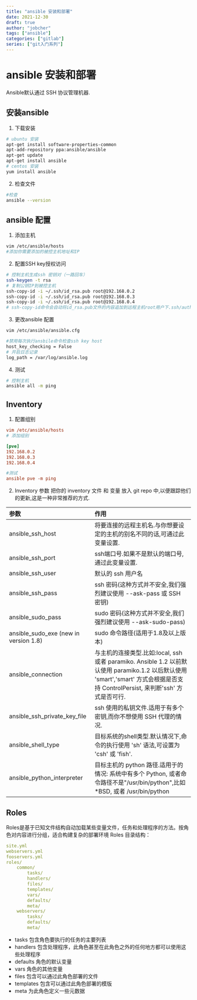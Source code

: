 ```yaml
---
title: "ansible 安装和部署"
date: 2021-12-30
draft: true
author: "jobcher"
tags: ["ansible"]
categories: ["gitlab"]
series: ["git入门系列"]
---
```

# ansible 安装和部署
Ansible默认通过 SSH 协议管理机器.
## 安装ansible
1. 下载安装
```sh
# ubuntu 安装
apt-get install software-properties-common
apt-add-repository ppa:ansible/ansible
apt-get update
apt-get install ansible
# centos 安装
yum install ansible
```

2. 检查文件
```sh
#检查
ansible --version
```
## ansible 配置
1. 添加主机
```sh 
vim /etc/ansible/hosts
#添加你需要添加的被控主机地址和IP
```
2. 配置SSH key授权访问
```sh
# 控制主机生成ssh 密钥对（一路回车）
ssh-keygen -t rsa
# 复制公钥IP到被控主机
ssh-copy-id -i ~/.ssh/id_rsa.pub root@192.168.0.2
ssh-copy-id -i ~/.ssh/id_rsa.pub root@192.168.0.3
ssh-copy-id -i ~/.ssh/id_rsa.pub root@192.168.0.4
# ssh-copy-id命令会自动将id_rsa.pub文件的内容追加到远程主机root用户下.ssh/authorized_keys文件中。
```
3. 更改ansible 配置
```sh
vim /etc/ansible/ansible.cfg

#禁用每次执行ansbile命令检查ssh key host
host_key_checking = False
# 开启日志记录
log_path = /var/log/ansible.log
```
4. 测试
```sh
# 控制主机
ansible all -m ping
```

## Inventory 
1. 配置组别
```ini
vim /etc/ansible/hosts
# 添加组别

[pve]
192.168.0.2
192.168.0.3
192.168.0.4

#测试
ansible pve -m ping
```
2. Inventory 参数
 把你的 inventory 文件 和 变量 放入 git repo 中,以便跟踪他们的更新,这是一种非常推荐的方式.  
  

|参数|作用|
|:----|:----|
|ansible_ssh_host|将要连接的远程主机名.与你想要设定的主机的别名不同的话,可通过此变量设置.|
|ansible_ssh_port|ssh端口号.如果不是默认的端口号,通过此变量设置.|
|ansible_ssh_user|默认的 ssh 用户名|
|ansible_ssh_pass|ssh 密码(这种方式并不安全,我们强烈建议使用 --ask-pass 或 SSH 密钥)|
|ansible_sudo_pass|sudo 密码(这种方式并不安全,我们强烈建议使用 --ask-sudo-pass)|
|ansible_sudo_exe (new in version 1.8)|sudo 命令路径(适用于1.8及以上版本)|
|ansible_connection|与主机的连接类型.比如:local, ssh 或者 paramiko. Ansible 1.2 以前默认使用 paramiko.1.2 以后默认使用 'smart','smart' 方式会根据是否支持 ControlPersist, 来判断'ssh' 方式是否可行.|
|ansible_ssh_private_key_file|ssh 使用的私钥文件.适用于有多个密钥,而你不想使用 SSH 代理的情况.|
|ansible_shell_type|目标系统的shell类型.默认情况下,命令的执行使用 'sh' 语法,可设置为 'csh' 或 'fish'.|
|ansible_python_interpreter|目标主机的 python 路径.适用于的情况: 系统中有多个 Python, 或者命令路径不是"/usr/bin/python",比如  \*BSD, 或者 /usr/bin/python|


## Roles
Roles是基于已知文件结构自动加载某些变量文件，任务和处理程序的方法。按角色对内容进行分组，适合构建复杂的部署环境
Roles 目录结构：  
```yaml
site.yml
webservers.yml
fooservers.yml
roles/
    common/
        tasks/
        handlers/
        files/
        templates/
        vars/
        defaults/
        meta/
    webservers/
        tasks/
        defaults/
        meta/
```
- tasks 包含角色要执行的任务的主要列表
- handlers 包含处理程序，此角色甚至在此角色之外的任何地方都可以使用这些处理程序
- defaults 角色的默认变量
- vars 角色的其他变量
- files 包含可以通过此角色部署的文件
- templates 包含可以通过此角色部署的模版
- meta 为此角色定义一些元数据